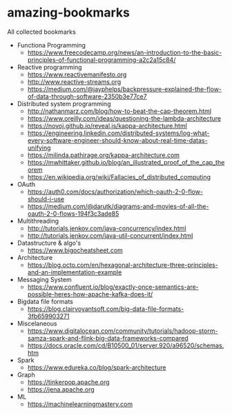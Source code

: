 # amazing-bookmarks
All collected bookmarks
- Functiona Programming
  - https://www.freecodecamp.org/news/an-introduction-to-the-basic-principles-of-functional-programming-a2c2a15c84/
- Reactive programming
  - https://www.reactivemanifesto.org
  - http://www.reactive-streams.org
  - https://medium.com/@jayphelps/backpressure-explained-the-flow-of-data-through-software-2350b3e77ce7
- Distributed system programming
  - http://nathanmarz.com/blog/how-to-beat-the-cap-theorem.html
  - https://www.oreilly.com/ideas/questioning-the-lambda-architecture
  - https://novoj.github.io/reveal.js/kappa-architecture.html
  - https://engineering.linkedin.com/distributed-systems/log-what-every-software-engineer-should-know-about-real-time-datas-unifying
  - https://milinda.pathirage.org/kappa-architecture.com
  - https://mwhittaker.github.io/blog/an_illustrated_proof_of_the_cap_theorem
  - https://en.wikipedia.org/wiki/Fallacies_of_distributed_computing
- OAuth
  - https://auth0.com/docs/authorization/which-oauth-2-0-flow-should-i-use
  - https://medium.com/@darutk/diagrams-and-movies-of-all-the-oauth-2-0-flows-194f3c3ade85
- Multithreading
  - http://tutorials.jenkov.com/java-concurrency/index.html
  - http://tutorials.jenkov.com/java-util-concurrent/index.html
- Datastructure & algo's
  - https://www.bigocheatsheet.com
- Architecture
  - https://blog.octo.com/en/hexagonal-architecture-three-principles-and-an-implementation-example
- Messaging System
  - https://www.confluent.io/blog/exactly-once-semantics-are-possible-heres-how-apache-kafka-does-it/
- Bigdata file formats
  - https://blog.clairvoyantsoft.com/big-data-file-formats-3fb659903271
- Miscelaneous
  - https://www.digitalocean.com/community/tutorials/hadoop-storm-samza-spark-and-flink-big-data-frameworks-compared
  - https://docs.oracle.com/cd/B10500_01/server.920/a96520/schemas.htm
- Spark
  - https://www.edureka.co/blog/spark-architecture
- Graph
  - https://tinkerpop.apache.org
  - https://jena.apache.org
- ML
  - https://machinelearningmastery.com

